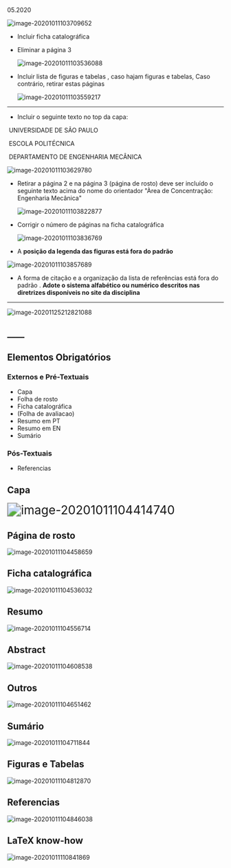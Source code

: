 05.2020

![image-20201011103709652](/home/jonasmmiguel/.config/Typora/typora-user-images/image-20201011103709652.png)

- Incluir ficha catalográfica

- Eliminar a página 3

  ![image-20201011103536088](/home/jonasmmiguel/.config/Typora/typora-user-images/image-20201011103536088.png)

- Incluir lista de figuras e tabelas , caso hajam figuras e tabelas, Caso contrário, retirar estas páginas

  ![image-20201011103559217](/home/jonasmmiguel/.config/Typora/typora-user-images/image-20201011103559217.png)

___



- Incluir o seguinte texto no top da capa:

​          UNIVERSIDADE DE SÃO PAULO

​              ESCOLA POLITÉCNICA

​       DEPARTAMENTO DE ENGENHARIA MECÂNICA

![image-20201011103629780](/home/jonasmmiguel/.config/Typora/typora-user-images/image-20201011103629780.png)

- Retirar a página 2 e na página 3 (página de rosto) deve ser incluído o seguinte texto acima do nome do orientador "Àrea de Concentração: Engenharia  Mecânica" 

  ![image-20201011103822877](/home/jonasmmiguel/.config/Typora/typora-user-images/image-20201011103822877.png)

- Corrigir o número de páginas na ficha catalográfica

  ![image-20201011103836769](/home/jonasmmiguel/.config/Typora/typora-user-images/image-20201011103836769.png)

- A **posição da legenda das figuras está fora do padrão**

![image-20201011103857689](/home/jonasmmiguel/.config/Typora/typora-user-images/image-20201011103857689.png)

- A forma de citação e a organização da lista de referências está fora do  padrão . **Adote o sistema alfabético ou numérico descritos nas diretrizes disponíveis no site da disciplina**

___

![image-20201125212821088](/home/jonasmmiguel/.config/Typora/typora-user-images/image-20201125212821088.png)

## ____



## Elementos Obrigatórios

### Externos e Pré-Textuais

- Capa
- Folha de rosto
- Ficha catalográfica
- (Folha de avaliacao)
- Resumo em PT
- Resumo em EN
- Sumário

### Pós-Textuais

- Referencias 

## Capa

<img src="/home/jonasmmiguel/.config/Typora/typora-user-images/image-20201011104414740.png" alt="image-20201011104414740" style="zoom: 200%;" />

## Página de rosto

![image-20201011104458659](/home/jonasmmiguel/.config/Typora/typora-user-images/image-20201011104458659.png)

## Ficha catalográfica

![image-20201011104536032](/home/jonasmmiguel/.config/Typora/typora-user-images/image-20201011104536032.png)

## Resumo

![image-20201011104556714](/home/jonasmmiguel/.config/Typora/typora-user-images/image-20201011104556714.png)

## Abstract

![image-20201011104608538](/home/jonasmmiguel/.config/Typora/typora-user-images/image-20201011104608538.png)

## Outros

![image-20201011104651462](/home/jonasmmiguel/.config/Typora/typora-user-images/image-20201011104651462.png)

## Sumário 

![image-20201011104711844](/home/jonasmmiguel/.config/Typora/typora-user-images/image-20201011104711844.png)

## Figuras e Tabelas

![image-20201011104812870](/home/jonasmmiguel/.config/Typora/typora-user-images/image-20201011104812870.png)

## Referencias

![image-20201011104846038](/home/jonasmmiguel/.config/Typora/typora-user-images/image-20201011104846038.png)

## LaTeX know-how

![image-20201011110841869](/home/jonasmmiguel/.config/Typora/typora-user-images/image-20201011110841869.png)